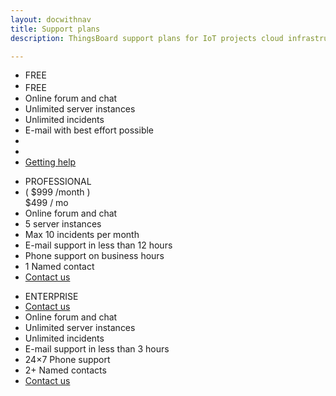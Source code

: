 ```yaml
---
layout: docwithnav
title: Support plans
description: ThingsBoard support plans for IoT projects cloud infrastructure support

---
```


<div class="supportPlans">
    <div class="supportPlan free">
        <ul class="pricingTable">
            <li class="heading-row">
                <div>FREE</div>
            </li>
            <li class="pricing-row">
                <div class="old-price" style="text-decoration: none;">
                    &nbsp;
                </div>
                <div class="price" style="margin-top: -14px;">
                    FREE
                </div>
            </li>
            <li>
                Online forum and chat
            </li>
            <li>
                Unlimited server instances
            </li>
            <li> 
                Unlimited incidents           
            </li>
            <li>
                E-mail with best effort possible
            </li>
            <li class="empty">                
            </li>
            <li class="empty">                
            </li>
            <li>
                <div class="price-contact-us">
                    <a href="/docs/user-guide/troubleshooting/#getting-help" class="button accent">Getting help</a>
                </div>    
            </li>
        </ul>
    </div>
    <div class="supportPlan professional">
        <ul class="pricingTable">
            <li class="heading-row">
                <div>PROFESSIONAL</div>
            </li>
            <li class="pricing-row">
                <div class="old-price">
                    ( $999 /month )
                </div>
                <div class="price">
                    $499<span class="small"> / mo</span>
                </div>                
            </li>            
            <li>
                Online forum and chat
            </li>
            <li>
                5 server instances
            </li>
            <li>
                Max 10 incidents per month           
            </li>
            <li>
                E-mail support in less than 12 hours
            </li>
            <li>
                Phone support on business hours
            </li>            
            <li>
                1 Named contact
            </li>
            <li>
                <div class="price-contact-us">
                    <a href="/docs/contact-us" class="button">Contact us</a>
                </div>    
            </li>
        </ul>
    </div>
    <div class="supportPlan enterprise">
        <ul class="pricingTable"> 
            <li class="heading-row">
                <div>ENTERPRISE</div>
            </li>
            <li class="pricing-row">
                <div class="old-price" style="text-decoration: none;">
                    &nbsp;
                </div>
                <div class="price" style="margin-top: -18px;">
                    <a href="/docs/contact-us" class="button accent">Contact us</a>
                </div> 
            </li>    
            <li>
                Online forum and chat
            </li>
            <li>
                Unlimited server instances
            </li>
            <li>
                Unlimited incidents       
            </li>
            <li>
                E-mail support in less than 3 hours
            </li>
            <li>
                24×7 Phone support
            </li>
            <li>
                2+ Named contacts
            </li>            
            <li>
                <div class="price-contact-us">
                    <a href="/docs/contact-us" class="button accent">Contact us</a>
                </div>
            </li>                        
        </ul>
    </div>
</div>
